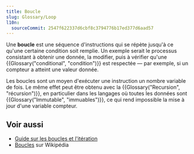 ```yaml
---
title: Boucle
slug: Glossary/Loop
l10n:
  sourceCommit: 2547f622337d6cbf8c3794776b17ed377d6aad57
---
```


Une **boucle** est une séquence d'instructions qui se répète jusqu'à ce qu'une certaine condition soit remplie. Un exemple serait le processus consistant à obtenir une donnée, la modifier, puis à vérifier qu'une {{Glossary("conditional", "condition")}} est respectée — par exemple, si un compteur a atteint une valeur donnée.

Les boucles sont un moyen d'exécuter une instruction un nombre variable de fois. Le même effet peut être obtenu avec la {{Glossary("Recursion", "récursion")}}, en particulier dans les langages où toutes les données sont {{Glossary("Immutable", "immuables")}}, ce qui rend impossible la mise à jour d'une variable compteur.

## Voir aussi

- [Guide sur les boucles et l'itération](/fr/docs/Web/JavaScript/Guide/Loops_and_iteration)
- [Boucles](https://fr.wikipedia.org/wiki/Structure_de_contrôle#Boucles) sur Wikipédia
